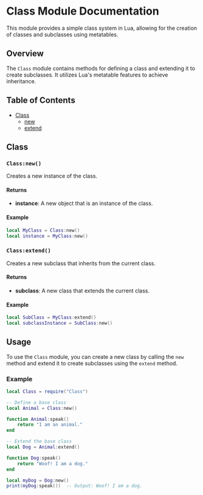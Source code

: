 # Class Module Documentation

This module provides a simple class system in Lua, allowing for the creation of classes and subclasses using metatables.

## Overview

The `Class` module contains methods for defining a class and extending it to create subclasses. It utilizes Lua's metatable features to achieve inheritance.

## Table of Contents

- [Class](#class)
  - [new](#new)
  - [extend](#extend)

## Class

### `Class:new()`

Creates a new instance of the class.

#### Returns

- **instance**: A new object that is an instance of the class.

#### Example

```lua
local MyClass = Class:new()
local instance = MyClass:new()
```

### `Class:extend()`

Creates a new subclass that inherits from the current class.

#### Returns

- **subclass**: A new class that extends the current class.

#### Example

```lua
local SubClass = MyClass:extend()
local subclassInstance = SubClass:new()
```

## Usage

To use the `Class` module, you can create a new class by calling the `new` method and extend it to create subclasses using the `extend` method.

### Example

```lua
local Class = require("Class")

-- Define a base class
local Animal = Class:new()

function Animal:speak()
    return "I am an animal."
end

-- Extend the base class
local Dog = Animal:extend()

function Dog:speak()
    return "Woof! I am a dog."
end

local myDog = Dog:new()
print(myDog:speak())  -- Output: Woof! I am a dog.
```
